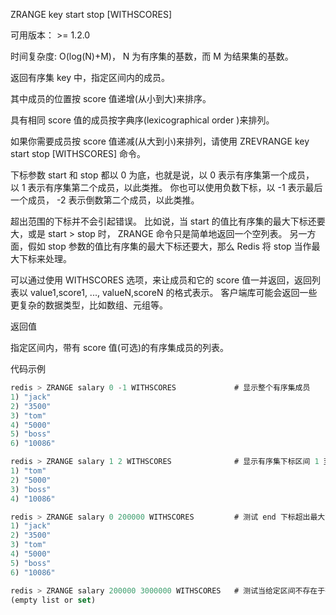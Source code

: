 ZRANGE key start stop [WITHSCORES]

可用版本： >= 1.2.0

时间复杂度: O(log(N)+M)， N 为有序集的基数，而 M 为结果集的基数。

返回有序集 key 中，指定区间内的成员。

其中成员的位置按 score 值递增(从小到大)来排序。

具有相同 score 值的成员按字典序(lexicographical order )来排列。

如果你需要成员按 score 值递减(从大到小)来排列，请使用 ZREVRANGE key start stop [WITHSCORES] 命令。

下标参数 start 和 stop 都以 0 为底，也就是说，以 0 表示有序集第一个成员，以 1 表示有序集第二个成员，以此类推。 你也可以使用负数下标，以 -1 表示最后一个成员， -2 表示倒数第二个成员，以此类推。

超出范围的下标并不会引起错误。 比如说，当 start 的值比有序集的最大下标还要大，或是 start > stop 时， ZRANGE 命令只是简单地返回一个空列表。 另一方面，假如 stop 参数的值比有序集的最大下标还要大，那么 Redis 将 stop 当作最大下标来处理。

可以通过使用 WITHSCORES 选项，来让成员和它的 score 值一并返回，返回列表以 value1,score1, ..., valueN,scoreN 的格式表示。 客户端库可能会返回一些更复杂的数据类型，比如数组、元组等。

返回值

指定区间内，带有 score 值(可选)的有序集成员的列表。

代码示例

```javascript
redis > ZRANGE salary 0 -1 WITHSCORES             # 显示整个有序集成员
1) "jack"
2) "3500"
3) "tom"
4) "5000"
5) "boss"
6) "10086"

redis > ZRANGE salary 1 2 WITHSCORES              # 显示有序集下标区间 1 至 2 的成员
1) "tom"
2) "5000"
3) "boss"
4) "10086"

redis > ZRANGE salary 0 200000 WITHSCORES         # 测试 end 下标超出最大下标时的情况
1) "jack"
2) "3500"
3) "tom"
4) "5000"
5) "boss"
6) "10086"

redis > ZRANGE salary 200000 3000000 WITHSCORES   # 测试当给定区间不存在于有序集时的情况
(empty list or set)

```

